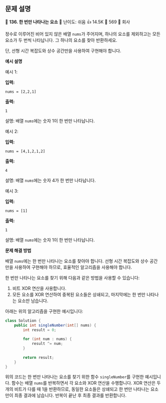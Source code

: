 ## 문제 설명
📌 **136. 한 번만 나타나는 요소**
🌟 난이도: 쉬움
👍 14.5K
💬 569
🏢 회사

정수로 이루어진 비어 있지 않은 배열 `nums`가 주어지며, 하나의 요소를 제외하고는 모든 요소가 두 번씩 나타납니다. 그 하나의 요소를 찾아 반환하세요.

단, 선형 시간 복잡도와 상수 공간만을 사용하여 구현해야 합니다.

**예시 설명**

예시 1:

**입력:**
```plaintext
nums = [2,2,1]
```

**출력:**
```plaintext
1
```

설명: 배열 `nums`에는 숫자 1이 한 번만 나타납니다.

예시 2:

**입력:**
```plaintext
nums = [4,1,2,1,2]
```

**출력:**
```plaintext
4
```

설명: 배열 `nums`에는 숫자 4가 한 번만 나타납니다.

예시 3:

**입력:**
```plaintext
nums = [1]
```

**출력:**
```plaintext
1
```

설명: 배열 `nums`에는 숫자 1이 한 번만 나타납니다.

**문제 해결 방법**

배열 `nums`에는 한 번만 나타나는 요소를 찾아야 합니다. 선형 시간 복잡도와 상수 공간만을 사용하여 구현해야 하므로, 효율적인 알고리즘을 사용해야 합니다.

한 번만 나타나는 요소를 찾기 위해 다음과 같은 방법을 사용할 수 있습니다:

1. 비트 XOR 연산을 사용합니다.
2. 모든 요소를 XOR 연산하여 중복된 요소들은 상쇄되고, 마지막에는 한 번만 나타나는 요소만 남습니다.

아래는 위의 알고리즘을 구현한 예시입니다:

```java
class Solution {
    public int singleNumber(int[] nums) {
        int result = 0;
        
        for (int num : nums) {
            result ^= num;
        }
        
        return result;
    }
}
```

위의 코드는 한 번만 나타나는 요소를 찾기 위한 함수 `singleNumber`를 구현한 예시입니다. 함수는 배열 `nums`를 반복하면서 각 요소와 XOR 연산을 수행합니다. XOR 연산은 두 개의 비트가 다를 때 1을 반환하므로, 동일한 요소들은 상쇄되고 한 번만 나타나는 요소만이 최종 결과에 남습니다. 반복이 끝난 후 최종 결과를 반환합니다.
